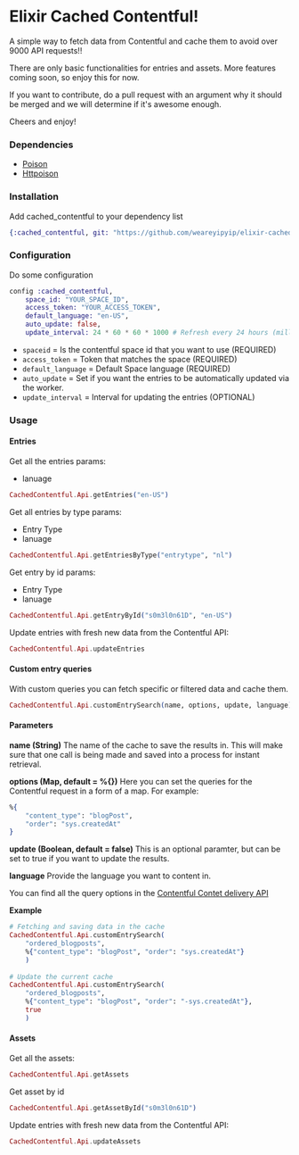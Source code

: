 # Elixir Cached Contentful!

A simple way to fetch data from Contentful and cache them to avoid over 9000 API requests!!

There are only basic functionalities for entries and assets. More features coming soon, so enjoy this for now.

If you want to contribute, do a pull request with an argument why it should be merged and we will determine if it's awesome enough.

Cheers and enjoy!

### Dependencies

* [Poison](https://github.com/devinus/poison)
* [Httpoison](https://github.com/edgurgel/httpoison)

### Installation

Add cached_contentful to your dependency list
``` Elixir
{:cached_contentful, git: "https://github.com/weareyipyip/elixir-cached-contentful.git", tag: "0.3.1"}
```
### Configuration

Do some configuration
``` Elixir
config :cached_contentful,
    space_id: "YOUR_SPACE_ID",
    access_token: "YOUR_ACCESS_TOKEN",
    default_language: "en-US",
    auto_update: false,
    update_interval: 24 * 60 * 60 * 1000 # Refresh every 24 hours (milliseconds)
```

* `spaceid` = Is the contentful space id that you want to use (REQUIRED)
* `access_token` = Token that matches the space (REQUIRED)
* `default_language` = Default Space language (REQUIRED)
* `auto_update` = Set if you want the entries to be automatically updated via the worker.
* `update_interval` = Interval for updating the entries (OPTIONAL)

### Usage

#### Entries

Get all the entries
params: 
* lanuage
``` Elixir
CachedContentful.Api.getEntries("en-US")
```

Get all entries by type
params: 
* Entry Type
* lanuage
``` Elixir
CachedContentful.Api.getEntriesByType("entrytype", "nl")
```

Get entry by id
params: 
* Entry Type
* lanuage
``` Elixir
CachedContentful.Api.getEntryById("s0m3l0n61D", "en-US")
```

Update entries with fresh new data from the Contentful API:
``` Elixir
CachedContentful.Api.updateEntries
```

#### Custom entry queries

With custom queries you can fetch specific or filtered data and cache them.

``` Elixir
CachedContentful.Api.customEntrySearch(name, options, update, language)
```

#### Parameters
**name (String)**
The name of the cache to save the results in. This will make sure that one call is being made and saved into a process for instant retrieval.

**options (Map, default = %{})**
Here you can set the queries for the Contentful request in a form of a map. 
For example:
``` Elixir
%{
	"content_type": "blogPost",
	"order": "sys.createdAt"
}
```

**update (Boolean, default = false)**
This is an optional paramter, but can be set to true if you want to update the results.

**language**
Provide the language you want to content in.

You can find all the query options in the [Contentful Contet delivery API](https://www.contentful.com/developers/docs/references/content-delivery-api/) 

**Example**
``` Elixir
# Fetching and saving data in the cache
CachedContentful.Api.customEntrySearch(
    "ordered_blogposts",
    %{"content_type": "blogPost", "order": "sys.createdAt"}
    )
    
# Update the current cache
CachedContentful.Api.customEntrySearch(
    "ordered_blogposts",
    %{"content_type": "blogPost", "order": "-sys.createdAt"},
    true
    )
```

#### Assets

Get all the assets:
``` Elixir
CachedContentful.Api.getAssets
```

Get asset by id
``` Elixir
CachedContentful.Api.getAssetById("s0m3l0n61D")
```

Update entries with fresh new data from the Contentful API:
``` Elixir
CachedContentful.Api.updateAssets
```